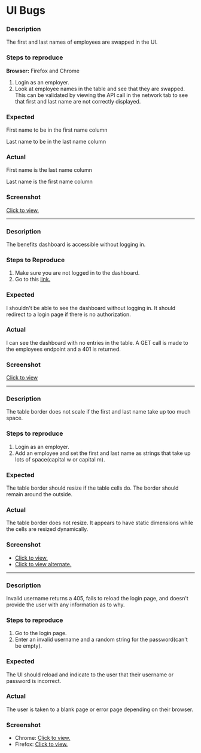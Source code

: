# UI Bugs

### Description
The first and last names of employees are swapped in the UI.
### Steps to reproduce
**Browser:** Firefox and Chrome
1. Login as an employer.
2. Look at employee names in the table and see that they are swapped. This can be validated by viewing the API call in the network tab to see that first and last name are not correctly displayed.
### Expected
First name to be in the first name column

Last name to be in the last name column
### Actual
First name is the last name column

Last name is the first name column
### Screenshot
[Click to view.](https://github.com/user-attachments/assets/fed3aaed-93db-4c88-a0fa-d21c060eae97)

---

### Description
The benefits dashboard is accessible without logging in.
### Steps to Reproduce
1. Make sure you are not logged in to the dashboard.
2. Go to this [link.](https://wmxrwq14uc.execute-api.us-east-1.amazonaws.com/Prod/Benefits)
### Expected
I shouldn't be able to see the dashboard without logging in. It should redirect to a login page if there is no authorization.
### Actual
I can see the dashboard with no entries in the table. A GET call is made to the employees endpoint and a 401 is returned.
### Screenshot
[Click to view](https://github.com/user-attachments/assets/7aa94040-af97-4747-9f4a-be1751e0e9e1)

---

### Description
The table border does not scale if the first and last name take up too much space.
### Steps to reproduce
1. Login as an employer.
2. Add an employee and set the first and last name as strings that take up lots of space(capital w or capital m).
### Expected
The table border should resize if the table cells do. The border should remain around the outside.
### Actual
The table border does not resize. It appears to have static dimensions while the cells are resized dynamically.
### Screenshot
- [Click to view.](https://github.com/user-attachments/assets/2acbc082-54e2-49f3-9771-a8c34272d1cf)
- [Click to view alternate.](https://github.com/user-attachments/assets/3723fb3d-89af-44bd-98e2-a13b0fa25699)

---

### Description
Invalid username returns a 405, fails to reload the login page, and doesn't provide the user with any information as to why.
### Steps to reproduce
1. Go to the login page.
2. Enter an invalid username and a random string for the password(can't be empty).
### Expected
The UI should reload and indicate to the user that their username or password is incorrect.
### Actual
The user is taken to a blank page or error page depending on their browser.
### Screenshot
* Chrome: [Click to view.](https://github.com/user-attachments/assets/aec321b1-29b5-402c-aca0-510168655a57)
* Firefox: [Click to view.](https://github.com/user-attachments/assets/a0600876-7005-45f5-9672-5b9535e803ed)
